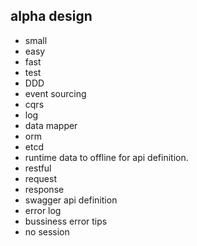 ## alpha design

* small
* easy
* fast
* test
* DDD
* event sourcing
* cqrs
* log
* data mapper
* orm
* etcd
* runtime data to offline for api definition.
* restful
* request
* response
* swagger api definition
* error log
* bussiness error tips
* no session
